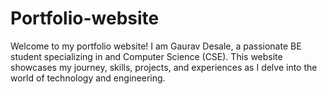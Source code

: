 # Portfolio-website
Welcome to my portfolio website! I am Gaurav Desale, a passionate BE student specializing in  and Computer Science  (CSE). This website showcases my journey, skills, projects, and experiences as I delve into the world of technology and engineering.
